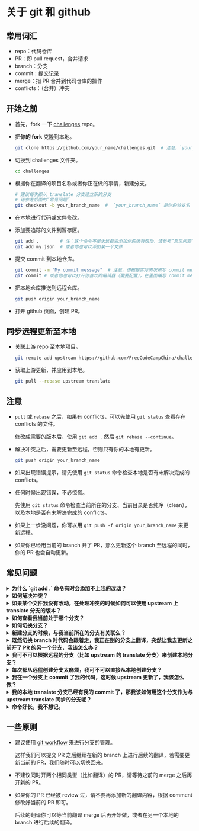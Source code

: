 # 关于 git 和 github
## 常用词汇
- repo：代码仓库
- PR：即 pull request，合并请求
- branch：分支
- commit：提交记录
- merge：指 PR 合并到代码仓库的操作
- conflicts：（合并）冲突

## 开始之前
* 首先，fork 一下 [challenges](https://github.com/FreeCodeCampChina/challenges.git) repo。

* 把**你的 fork** 克隆到本地。
  ```bash
  git clone https://github.com/your_name/challenges.git  # 注意，`your_name` 是你的 github ID。
  ```
* 切换到 challenges 文件夹。
  ```bash
  cd challenges
  ```
* 根据你在翻译的项目名称或者你正在做的事情，新建分支。
  ```bash
  # 建议每次都从 translate 分支建立新的分支
  # 请参考后面的“常见问题”
  git checkout -b your_branch_name  #  `your_branch_name` 是你的分支名
  ```
* 在本地进行代码或文件修改。

* 添加要追踪的文件到暂存区。
  ```bash
  git add .        # 注：这个命令不是永远都会添加你的所有改动，请参考“常见问题”。
  git add my.json  # 或者你也可以添加某一个文件
  ```
* 提交 commit 到本地仓库。
  ```bash
  git commit -m "My commit message"  # 注意，请根据实际情况填写 commit message。
  git commit # 或者你也可以打开你喜欢的编辑器（需要配置），在里面编写 commit message。
  ```
* 把本地仓库推送到远程仓库。
  ```bash
  git push origin your_branch_name
  ```
* 打开 github 页面，创建 PR。

## 同步远程更新至本地
* 关联上游 repo 至本地项目。
  ```bash
  git remote add upstream https://github.com/FreeCodeCampChina/challenges.git
  ```
* 获取上游更新，并应用到本地。
  ```bash
  git pull --rebase upstream translate
  ```

## 注意
* `pull` 或 `rebase` 之后，如果有 conflicts，可以先使用 `git status` 查看存在 conflicts 的文件。

  修改成需要的版本后，使用 `git add .` 然后 `git rebase --continue`。
   
* 解决冲突之后，需要更新至远程，否则只有你的本地有更新。
  ```bash
  git push origin your_branch_name
  ```
* 如果出现错误提示，请先使用 `git status` 命令检查本地是否有未解决完成的 conflicts。

* 任何时候出现错误，不必惊慌。

  先使用 `git status` 命令检查当前所在的分支、当前目录是否纯净（clean），以及本地是否有未解决完成的 conflicts。

* 如果上一步没问题，你可以用 `git push -f origin your_branch_name` 来更新远程。

* 如果你已经用当前的 branch 开了 PR，那么更新这个 branch 至远程的同时，你的 PR 也会自动更新。

## 常见问题
<details><summary><b>为什么 `git add .` 命令有时会添加不上我的改动？</b></summary>

注意，`git add .` 中的 `.` 表示“当前路径”。

因此，如果你通过 `cd` 命令切换到子目录，并在里面执行 `git add .`，那么外面的改动则不会添加。

然而，如果你在父级目录执行 `git add .`，子级目录里的文件改动是会添加的。

真正的“添加所有文件”的命令是 `git add --all`，可以简写为 `git add -A`。

对于这个翻译项目，我们很少会需要 `cd` 进子目录。因此，一般情况下使用 `git add .` 就足够了。

</details>

<details><summary><b>如何解决冲突？</b></summary>

对于任何多人协作项目，有 merge conflicts 是十分正常的。

如果你在命令行中看到了 `CONFLICTS` 这样的输出，那就表示有冲突。

这时，你需要先使用 `git status` 命令来查看冲突发生的文件。

一般来说，有冲突的文件会显示成这样：

```text
some code ....（这里的代码是没有冲突的）
<<<<<<< HEAD
code version 1
code version 1
=======
code version 2
code version 2
>>>>>>> your_branch_name
yet some other code ....（这里的代码也是没有冲突的）
```

注意，里面的 `HEAD` 和 `your_branch_name` 位置可能互换，也可能会是其他内容，比如一个 commit hash。

其中，`<<<<<<<` 与 `=======` 之间为代码的一个版本，`=======` 与 `>>>>>>>` 之间为代码的另一个版本。

你需要来决定使用哪个版本的代码，修改的时候，把 `<<<<<<<`、`=======` 和 `>>>>>>>` 这三行都删掉。

以及，删掉你不需要的那个版本，保留你需要的版本。

处理完所有的冲突文件后，（由于我们执行的是 `git pull --rebase`），那么我们需要 `git add .`，然后 `git rebase --continue`

</details>

<details><summary><b>如果某个文件我没有改动，在处理冲突的时候如何可以使用 upstream 上 translate 分支的版本？</b></summary>

有时，可能会存在你没修改某个文件的内容，然而它却出现在了 conflicts 里（特别是如果你之前使用过 `pull`，而不是 `pull --rebase`）。

这时，我们输入：。

```bash
git fetch upstream
git checkout upstream/translate -- the/path/to/that_file
```

这时，你本地的这个文件就变成和远程一样了。

处理之后，记得 `git add .`。

</details>

<details><summary><b>如何查看我当前处于哪个分支？</b></summary>

`git branch` 可以列出本地所有的分支名，前面打星号（*）的就是你当前所在的分支。

</details>

<details><summary><b>如何切换分支？</b></summary>

`git checkout some_branch_name` 就可以切换到对应的分支。

以及，`git checkout -` 可以切换到上一个切换过的分支。

在两个分支之间来回切换的时候，这个命令会很有用。

</details>

<details><summary><b>新建分支的时候，与我当前所在的分支有关联么？</b></summary>

有，新建分支的时候，当前所在分支的所有 `commit` 也会添加到新的分支里面。

以及，如果你本地有未 `commit` 的改动（哪怕已经 `add` 过），同样会在新建分支的时候带过去。

</details>

<details><summary><b>既然切换 branch 时代码会跟着走，我正在别的分支上翻译，突然让我去更新之前开了 PR 的另一个分支，我该怎么办？</b></summary>

你有两个选择，`commit` 或者 `stash`：

* `commit` 很简单，在当前分支上 `git add .` 然后 `git commit -m "xx"`，这时候你就可以使用 `checkout` 命令切换到其他分支了。

* 在当前分支上 `git stash`，然后切换到其他分支。完成那边的更新后，切换回来，然后 `git stash pop`，你之前的代码改动就都回来了。

需要注意的是，使用 `git stash pop` 会有丢代码的潜在风险，推荐使用 `git stash apply stash@{x}`，其中 `x` 为一个数字。

如果你不确定你的做法是否正确，或者不了解这个命令，请在使用之前查清资料，或者在群里提问。

**切换分支前，为防止把本地弄乱，前先使用 `git status` 来检查本地是否 “clean”。**

</details>

<details><summary><b>我可不可以根据远程的分支（比如 upstream 的 translate 分支）来创建本地分支？</b></summary>

可以：
```bash
git fetch upstream
git checkout -b my_branch_name upstream/translate
```

</details>

<details><summary><b>每次都从远程创建分支太麻烦，我可不可以直接从本地创建分支？</b></summary>

可以。建议使用本地的 translate 分支保持与 upstream 中的 translate 分支保持更新。这样做的好处是：

* 每次新建分支的时候，切换到本地的 translate 分支，然后 `git checkout -b my_new_branch` 就好了。

* 如果 upstream 的 translate branch 有更新，你只需要在切换到 translate 分支之后，`git pull --rebase upstream translate` 即可完成对本地 translate 分支的更新。再创建新的分支，就是基于 upstream 里最新的代码了，这样可以减少 conflicts 出现的可能。

</details>

<details><summary><b>我在一个分支上 commit 了我的代码，这时候 upstream 更新了，我该怎么做？</b></summary>

```bash
git pull --rebase upstream translate
```

</details>

<details><summary><b>我的本地 translate 分支已经有我的 commit 了，那我该如何用这个分支作为与 upstream translate 同步的分支呢？</b></summary>

**如果你目前在 translate 提交的内容不再需要了（比如，已经 merge），那你可以先切换到 translate，然后：**

```bash
git fetch upstream
git reset --hard upstream/translate
```

虽然 `git reset` 命令不危险，但在执行这个操作之前，建议你先在群里问一下。

</details>

<details><summary><b>命令好长，我不想记。</b></summary>

`alias` 了解一下。在命令行里执行：

```bash
git config --global alias.gx 'pull --rebase upstream translate'
```

下次，执行 `git gx`（记忆：git 更新），就会执行你定义好的命令了。

</details>

## 一些原则
* 建议使用 [git workflow](https://guides.github.com/introduction/flow/) 来进行分支的管理。

  这样我们可以提交 PR 之后继续在新的 branch 上进行后续的翻译，若需要更新当前的 PR，我们随时可以切换回来。
   
* 不建议同时开两个相同类型（比如翻译）的 PR，请等待之前的 merge 之后再开新的 PR。

* 如果你的 PR 已经被 review 过，请不要再添加新的翻译内容，根据 comment 修改好当前的 PR 即可。

  后续的翻译你可以等当前翻译 merge 后再开始做，或者在另一个本地的 branch 进行后续的翻译。


